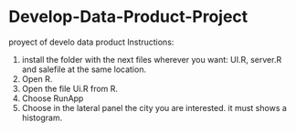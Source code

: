 # Develop-Data-Product-Project
proyect of develo data product
Instructions:

1) install the folder with the next files wherever you want: UI.R, server.R and salefile at the same location.
2) Open R.
3) Open the file Ui.R from R.
4) Choose RunApp
5) Choose in the lateral panel the city you are interested. it must shows a histogram.




